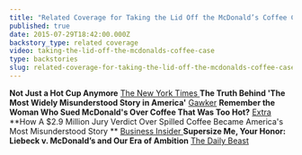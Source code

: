 ```yaml
---
title: "Related Coverage for Taking the Lid Off the McDonald’s Coffee Case"
published: true
date: 2015-07-29T18:42:00.000Z
backstory_type: related coverage
video: taking-the-lid-off-the-mcdonalds-coffee-case
type: backstories
slug: related-coverage-for-taking-the-lid-off-the-mcdonalds-coffee-case
---
```


**Not Just a Hot Cup Anymore**
[The New York Times ](http://www.nytimes.com/2013/10/21/booming/not-just-a-hot-cup-anymore.html?ref=booming)
**The Truth Behind 'The Most Widely Misunderstood Story in America'**
[Gawker](http://gawker.com/the-truth-behind-the-most-widely-misunderstood-story-i-1450172982)
**Remember the Woman Who Sued McDonald's Over Coffee That Was Too Hot?**
[Extra](http://extratv.com/2013/10/23/remember-the-woman-who-sued-mcdonalds-over-coffee-that-was-too-hot/)
**How A $2.9 Million Jury Verdict Over Spilled Coffee Became America's Most Misunderstood Story **
[Business Insider ](http://www.businessinsider.com/retro-report-examines-stella-liebeck-case-2013-10)
**Supersize Me, Your Honor: Liebeck v. McDonald’s and Our Era of Ambition**
[The Daily Beast](http://www.thedailybeast.com/articles/2013/10/21/supersize-me-your-honor-liebeck-v-mcdonald-s-and-our-era-of-ambition.html)

